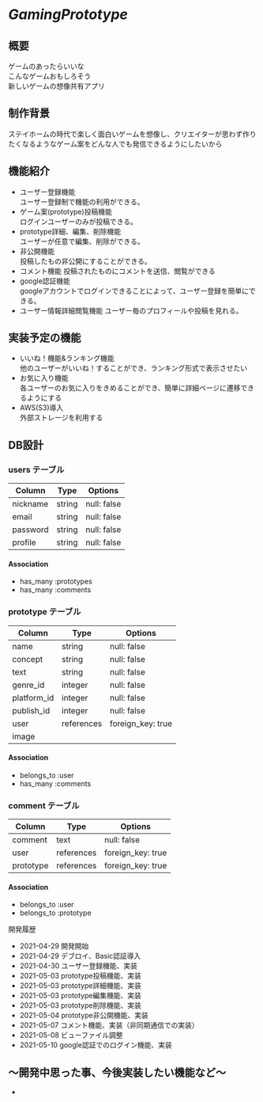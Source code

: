 # _GamingPrototype_

## 概要
ゲームのあったらいいな  
こんなゲームおもしろそう  
新しいゲームの想像共有アプリ  

## 制作背景
ステイホームの時代で楽しく面白いゲームを想像し、クリエイターが思わず作りたくなるようなゲーム案をどんな人でも発信できるようにしたいから  

## 機能紹介
- ユーザー登録機能  
ユーザー登録制で機能の利用ができる。
- ゲーム案(prototype)投稿機能  
ログインユーザーのみが投稿できる。
- prototype詳細、編集、削除機能  
ユーザーが任意で編集、削除ができる。
- 非公開機能  
投稿したもの非公開にすることができる。
- コメント機能
投稿されたものにコメントを送信、閲覧ができる
- google認証機能  
googleアカウントでログインできることによって、ユーザー登録を簡単にできる。
- ユーザー情報詳細閲覧機能
ユーザー毎のプロフィールや投稿を見れる。

## 実装予定の機能
- いいね！機能&ランキング機能  
他のユーザーがいいね！することができ、ランキング形式で表示させたい
- お気に入り機能  
各ユーザーのお気に入りをきめることができ、簡単に詳細ページに遷移できるようにする
- AWS(S3)導入  
外部ストレージを利用する



## DB設計

### users テーブル

| Column   | Type   | Options     |
| -------- | ------ | ----------- |
| nickname | string | null: false |
| email    | string | null: false |
| password | string | null: false |
| profile  | string | null: false |

#### Association
- has_many :prototypes
- has_many :comments

### prototype テーブル

| Column      | Type       | Options           |
| ----------- | ---------- | ----------------- |
| name        | string     | null: false       |
| concept     | string     | null: false       |
| text        | string     | null: false       |
| genre_id    | integer    | null: false       |
| platform_id | integer    | null: false       |
| publish_id  | integer    | null: false       |
| user        | references | foreign_key: true |
| image       |            |                   |

#### Association
- belongs_to :user
- has_many   :comments


### comment テーブル

| Column    | Type       | Options           |
| --------- | ---------- | ----------------- |
| comment   | text       | null: false       |
| user      | references | foreign_key: true |
| prototype | references | foreign_key: true |

#### Association
- belongs_to :user
- belongs_to :prototype

開発履歴  
- 2021-04-29 開発開始
- 2021-04-29 デブロイ、Basic認証導入
- 2021-04-30 ユーザー登録機能、実装
- 2021-05-03 prototype投稿機能、実装
- 2021-05-03 prototype詳細機能、実装
- 2021-05-03 prototype編集機能、実装
- 2021-05-03 prototype削除機能、実装
- 2021-05-04 prototype非公開機能、実装
- 2021-05-07 コメント機能、実装（非同期通信での実装）
- 2021-05-08 ビューファイル調整
- 2021-05-10 google認証でのログイン機能、実装

## 〜開発中思った事、今後実装したい機能など〜
- 